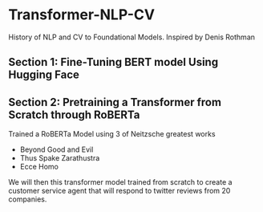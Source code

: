 # Transformer-NLP-CV
History of NLP and CV to Foundational Models. Inspired by Denis Rothman

## Section 1: Fine-Tuning BERT model Using Hugging Face

## Section 2: Pretraining a Transformer from Scratch through RoBERTa
Trained a RoBERTa Model using 3 of Neitzsche greatest works 
- Beyond Good and Evil 
- Thus Spake Zarathustra 
- Ecce Homo

We will then this transformer model trained from scratch to create a customer service agent that will respond to twitter reviews from 20 companies. 